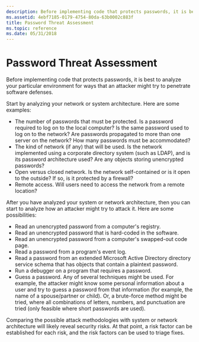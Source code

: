```yaml
---
description: Before implementing code that protects passwords, it is best to analyze your particular environment for ways that an attacker might try to penetrate software defenses.
ms.assetid: 4ebf7185-0179-4754-80da-63b0002c883f
title: Password Threat Assessment
ms.topic: reference
ms.date: 05/31/2018
---
```


# Password Threat Assessment

Before implementing code that protects passwords, it is best to analyze your particular environment for ways that an attacker might try to penetrate software defenses.

Start by analyzing your network or system architecture. Here are some examples:

-   The number of passwords that must be protected. Is a password required to log on to the local computer? Is the same password used to log on to the network? Are passwords propagated to more than one server on the network? How many passwords must be accommodated?
-   The kind of network (if any) that will be used. Is the network implemented using a corporate directory system (such as LDAP), and is its password architecture used? Are any objects storing unencrypted passwords?
-   Open versus closed network. Is the network self-contained or is it open to the outside? If so, is it protected by a firewall?
-   Remote access. Will users need to access the network from a remote location?

After you have analyzed your system or network architecture, then you can start to analyze how an attacker might try to attack it. Here are some possibilities:

-   Read an unencrypted password from a computer's registry.
-   Read an unencrypted password that is hard-coded in the software.
-   Read an unencrypted password from a computer's swapped-out code page.
-   Read a password from a program's event log.
-   Read a password from an extended Microsoft Active Directory directory service schema that has objects that contain a plaintext password.
-   Run a debugger on a program that requires a password.
-   Guess a password. Any of several techniques might be used. For example, the attacker might know some personal information about a user and try to guess a password from that information (for example, the name of a spouse/partner or child). Or, a brute-force method might be tried, where all combinations of letters, numbers, and punctuation are tried (only feasible where short passwords are used).

Comparing the possible attack methodologies with system or network architecture will likely reveal security risks. At that point, a risk factor can be established for each risk, and the risk factors can be used to triage fixes.

 

 



